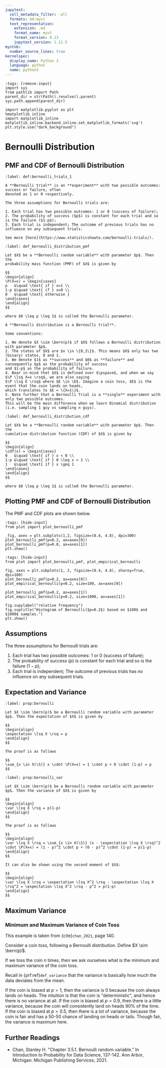 ```yaml
---
jupytext:
  cell_metadata_filter: -all
  formats: md:myst
  text_representation:
    extension: .md
    format_name: myst
    format_version: 0.13
    jupytext_version: 1.11.5
mystnb:
  number_source_lines: true
kernelspec:
  display_name: Python 3
  language: python
  name: python3
---
```


```{code-cell} ipython3
:tags: [remove-input]
import sys
from pathlib import Path
parent_dir = str(Path().resolve().parent)
sys.path.append(parent_dir)

import matplotlib.pyplot as plt
%matplotlib inline
import matplotlib_inline
matplotlib_inline.backend_inline.set_matplotlib_formats('svg')
plt.style.use("dark_background")
```

# Bernoulli Distribution

## PMF and CDF of Bernoulli Distribution

```{prf:definition} Bernoulli Trials
:label: def:bernoulli_trials_1

A **Bernoulli trial** is an **experiment** with two possible outcomes: success or failure, often
denoted as 1 or 0 respectively.

The three assumptions for Bernoulli trials are:

1. Each trial has two possible outcomes: 1 or 0 (success of failure);
2. The probability of success ($p$) is constant for each trial and so is the failure ($1-p$);
3. Each trial is independent; The outcome of previous trials has no influence on any subsequent trials.

See more [here](https://www.statisticshowto.com/bernoulli-trials/).
```

```{prf:definition} Bernoulli Distribution (PMF)
:label: def_bernoulli_distribution_pmf

Let $X$ be a **Bernoulli random variable** with parameter $p$. Then the 
probability mass function (PMF) of $X$ is given by 

$$
\begin{align}
\P(X=x) = \begin{cases}
p   &\quad \text{ if } x=1 \\
1-p &\quad \text{ if } x=0 \\
0   &\quad \text{ otherwise }
\end{cases}
\end{align}
$$

where $0 \leq p \leq 1$ is called the Bernoulli parameter. 

A **Bernoulli distribution is a Bernoulli trial**.

Some conventions:

1. We denote $X \sim \bern(p)$ if $X$ follows a Bernoulli distribution with parameter $p$.
2. The states of $X$ are $x \in \{0,1\}$. This means $X$ only has two (binary) states, 0 and 1.
3. We denote $1$ as **success** and $0$ as **failure** and consequently $p$ as the probability of success
and $1-p$ as the probability of failure.
4. Bear in mind that $X$ is defined over $\pspace$, and when we say $\P \lsq X=x \rsq$, we are also saying
$\P \lsq E \rsq$ where $E \in \E$. Imagine a coin toss, $E$ is the event that the coin lands on heads,
which translates to $E = \{X=1\}$.
5. Note further that a Bernoulli Trial is a **single** experiment with only two possible outcomes.
This will be the main difference when we learn Binomial distribution (i.e. sampling 1 guy vs sampling n guys).
```

```{prf:definition} Bernoulli Distribution (CDF)
:label: def_bernoulli_distribution_cdf

Let $X$ be a **Bernoulli random variable** with parameter $p$. Then the
cumulative distribution function (CDF) of $X$ is given by

$$
\begin{align}
\cdf(x) = \begin{cases}
0   &\quad \text{ if } x < 0 \\
1-p &\quad \text{ if } 0 \leq x < 1 \\
1   &\quad \text{ if } x \geq 1
\end{cases}
\end{align}
$$

where $0 \leq p \leq 1$ is called the Bernoulli parameter.
```

## Plotting PMF and CDF of Bernoulli Distribution

The PMF and CDF plots are shown below.

```{code-cell} ipython3
:tags: [hide-input]
from plot import plot_bernoulli_pmf

_fig, axes = plt.subplots(1,2, figsize=(8.4, 4.8), dpi=300)
plot_bernoulli_pmf(p=0.2, ax=axes[0])
plot_bernoulli_pmf(p=0.8, ax=axes[1])
plt.show()
```

```{code-cell} ipython3
:tags: [hide-input]
from plot import plot_bernoulli_pmf, plot_empirical_bernoulli

fig, axes = plt.subplots(1, 2, figsize=(8.4, 4.8), sharey=True, dpi=100)
plot_bernoulli_pmf(p=0.2, ax=axes[0])
plot_empirical_bernoulli(p=0.2, size=100, ax=axes[0])

plot_bernoulli_pmf(p=0.2, ax=axes[1])
plot_empirical_bernoulli(p=0.2, size=1000, ax=axes[1])

fig.supylabel("relative frequency")
fig.suptitle("Histogram of Bernoulli($p=0.2$) based on $100$ and $1000$ samples.")
plt.show()
```

## Assumptions

The three assumptions for Bernoulli trials are:

1. Each trial has two possible outcomes: 1 or 0 (success of failure);
2. The probability of success ($p$) is constant for each trial and so is the failure ($1-p$);
3. Each trial is independent; The outcome of previous trials has no influence on any subsequent trials.


## Expectation and Variance

```{prf:property} Expectation of Bernoulli Distribution
:label: prop:bernoulli

Let $X \sim \bern(p)$ be a Bernoulli random variable with parameter $p$. Then the expectation of $X$ is given by

$$
\begin{align}
\expectation \lsq X \rsq = p
\end{align}
$$
```

```{prf:proof}
The proof is as follows

$$
\sum_{x \in X(\S)} x \cdot \P(X=x) = 1 \cdot p + 0 \cdot (1-p) = p
$$
```

```{prf:property} Variance of Bernoulli Distribution
:label: prop:bernoulli_var

Let $X \sim \bern(p)$ be a Bernoulli random variable with parameter $p$. Then the variance of $X$ is given by

$$
\begin{align}
\var \lsq X \rsq = p(1-p)
\end{align}
$$
```

```{prf:proof}
The proof is as follows

$$
\begin{align}
\var \lsq X \rsq = \sum_{x \in X(\S)} (x - \expectation \lsq X \rsq)^2 \cdot \P(X=x) = (1 - p)^2 \cdot p + (0 - p)^2 \cdot (1-p) = p(1-p)
\end{align}
$$

It can also be shown using the second moment of $X$:

$$
\begin{align}
\var \lsq X \rsq = \expectation \lsq X^2 \rsq - \expectation \lsq X \rsq^2 = \expectation \lsq X^2 \rsq - p^2 = p(1-p)
\end{align}
$$
```

## Maximum Variance 

### Minimum and Maximum Variance of Coin Toss

This example is taken from {cite}`chan_2021`, page 140.

Consider a coin toss, following a Bernoulli distribution. Define $X \sim \bern(p)$.

If we toss the coin $n$ times, then we ask ourselves what is the minimum and maximum variance of the coin toss.

Recall in {prf:ref}`def_variance` that the variance is basically how much the data deviates from the mean.

If the coin is biased at $p=1$, then the variance is $0$ because the coin always lands on heads. The 
intuition is that the coin is "deterministic", and hence there is no variance at all. If the coin
is biased at $p=0.9$, then there is a little variance, because the coin will consistently land on heads
$90\%$ of the time. If the coin is biased at $p=0.5$, then there is a lot of variance, because the coin
is fair and has a 50-50 chance of landing on heads or tails. Though fair, the variance is maximum here.


## Further Readings

- Chan, Stanley H. "Chapter 3.5.1. Bernoulli random variable." In Introduction to Probability for Data Science, 137-142. Ann Arbor, Michigan: Michigan Publishing Services, 2021. 